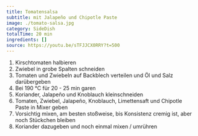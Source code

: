 ```yaml
---
title: Tomatensalsa
subtitle: mit Jalapeño und Chipotle Paste
image: ./tomato-salsa.jpg
category: SideDish
totalTime: 20 min
ingredients: []
source: https://youtu.be/sTFJJCX0RRY?t=500
---
```


1. Kirschtomaten halbieren
2. Zwiebel in grobe Spalten schneiden
3. Tomaten und Zwiebeln auf Backblech verteilen und Öl und Salz darübergeben
4. Bei 190 °C für 20 - 25 min garen
5. Koriander, Jalapeño und Knoblauch kleinschneiden
6. Tomaten, Zwiebel, Jalapeño, Knoblauch, Limettensaft und Chipotle Paste in Mixer geben
7. Vorsichtig mixen, am besten stoßweise, bis Konsistenz cremig ist, aber noch Stückchen bleiben
8. Koriander dazugeben und noch einmal mixen / umrühren